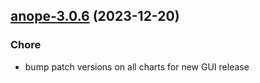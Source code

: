 

## [anope-3.0.6](https://github.com/truecharts/charts/compare/anope-3.0.5...anope-3.0.6) (2023-12-20)

### Chore

- bump patch versions on all charts for new GUI release
  
  